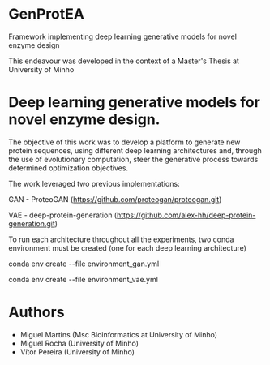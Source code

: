 # GenProtEA
Framework implementing deep learning generative models for novel enzyme design

This endeavour was developed in the context of a Master's Thesis at University of Minho 

# Deep learning generative models for novel enzyme design.

The objective of this work was to develop a platform to generate new protein sequences, using different deep learning architectures and, 
through the use of evolutionary computation, steer the generative process towards determined optimization objectives. 

The work leveraged two previous implementations:

GAN - ProteoGAN (https://github.com/proteogan/proteogan.git)

VAE - deep-protein-generation (https://github.com/alex-hh/deep-protein-generation.git)

To run each architecture throughout all the experiments, two conda environment must be created (one for each deep learning architecture)

conda env create --file environment_gan.yml

conda env create --file environment_vae.yml

# Authors

- Miguel Martins (Msc Bioinformatics at University of Minho)
- Miguel Rocha (University of Minho)
- Vítor Pereira (University of Minho)
